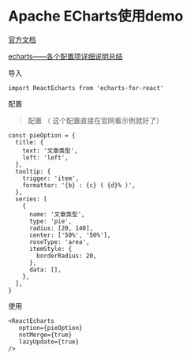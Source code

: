 # Apache ECharts使用demo

[官方文档](https://echarts.apache.org/handbook/zh/get-started/)

[echarts——各个配置项详细说明总结](/%E5%89%AA%E8%97%8F/Apache%20ECharts/echarts%E2%80%94%E2%80%94%E5%90%84%E4%B8%AA%E9%85%8D%E7%BD%AE%E9%A1%B9%E8%AF%A6%E7%BB%86%E8%AF%B4%E6%98%8E%E6%80%BB%E7%BB%93.md)

导入

```JSX
import ReactEcharts from 'echarts-for-react'
```

配置

> 配置 （  这个配置直接在官网看示例就好了）

```JSX
const pieOption = {
  title: {
    text: '文章类型',
    left: 'left',
  },
  tooltip: {
    trigger: 'item',
    formatter: '{b} : {c} ( {d}% )',
  },
  series: [
    {
      name: '文章类型',
      type: 'pie',
      radius: [20, 140],
      center: ['50%', '50%'],
      roseType: 'area',
      itemStyle: {
        borderRadius: 20,
      },
      data: [],
    },
  ],
}
```

使用

```JSX
<ReactEcharts 
   option={pieOption}
   notMerge={true} 
   lazyUpdate={true}
/>
```
